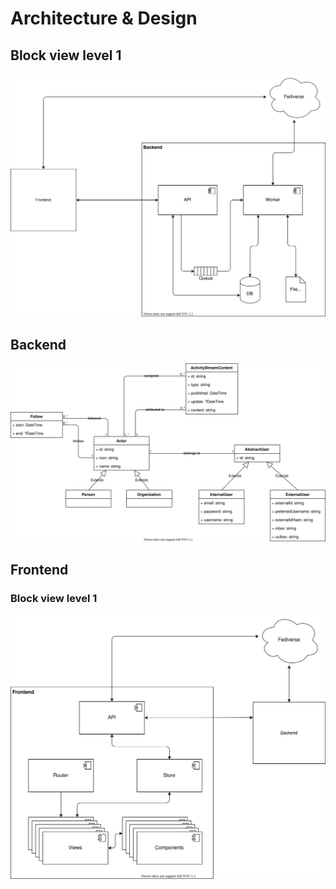 # Architecture & Design

## Block view level 1

![Class diagram](./diagrams/architecture-block-view-level-1.svg)

## Backend

![Class diagram](./diagrams/class-diagram.svg)

## Frontend

### Block view level 1

![Class diagram](./diagrams/architecture-frontend-block-view-level-1.svg)
